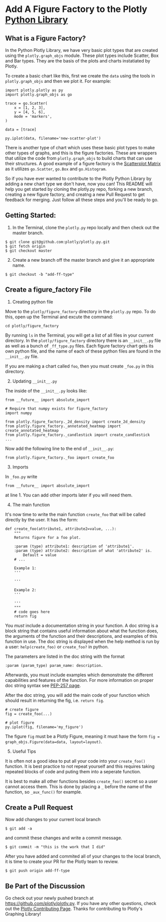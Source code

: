 # Add A Figure Factory to the Plotly [Python Library](https://plot.ly/python/)

## What is a Figure Factory?
In the Python Plotly Library, we have very basic plot types that are created using the `plotly.graph_objs` module. These plot types include Scatter, Box and Bar types. They are the basis of the plots and charts instatiated by Plotly.

To create a basic chart like this, first we create the `data` using the tools in `plotly.graph_objs` and then we plot it. For example:

```
import plotly.plotly as py
import plotly.graph_objs as go

trace = go.Scatter(
    x = [1, 2, 3],
    y = [4, 5, 6],
    mode = 'markers',
)

data = [trace]

py.iplot(data, filename='new-scatter-plot')
```

There is another type of chart which uses these basic plot types to make other types of graphs, and this is the figure factories. These are wrappers that utilize the code from `plotly.graph_objs` to build charts that can use their structures. A good example of a figure factory is the [Scatterplot Matrix](https://plot.ly/python/scatterplot-matrix/) as it utilizes `go.Scatter`, `go.Box` and `go.Histogram`.

So if you have ever wanted to contribute to the Plotly Python Library by adding a new chart type we don't have, now you can! This README will help you get started by cloning the plotly.py repo, forking a new branch, creating a new figure factory, and creatng a new Pull Request to get feedback for merging. Just follow all these steps and you'll be ready to go.

## Getting Started:
1. In the Terminal, clone the `plotly.py` repo locally and then check out the master branch.

```
$ git clone git@github.com:plotly/plotly.py.git
$ git fetch origin
$ git checkout master
```

2. Create a new branch off the master branch and give it an appropriate name.

```
$ git checkout -b "add-ff-type"
```

## Create a figure_factory File
1. Creating python file

Move to the `plotly/figure_factory` directory in the `plotly.py` repo. To do this, open up the Terminal and excute the command:

```
cd plotly/figure_factory
```

By running `ls` in the Terminal, you will get a list of all files in your current directory. In the `plotly/figure_factory` directory there is an `__init__.py` file as well as a bunch of `_ff_type.py` files. Each figure factory chart gets its own python file, and the name of each of these python files are found in the `__init__.py` file.

If you are making a chart called `foo`, then you must create `_foo.py` in this directory.


2. Updating `__init__.py`

The inside of the `__init__.py` looks like:

```
from __future__ import absolute_import

# Require that numpy exists for figure_factory
import numpy

from plotly.figure_factory._2d_density import create_2d_density
from plotly.figure_factory._annotated_heatmap import create_annotated_heatmap
from plotly.figure_factory._candlestick import create_candlestick
...
```

Now add the following line to the end of `__init__.py`:

```
from plotly.figure_factory._foo import create_foo
```

3. Imports

In `_foo.py` write

```
from __future__ import absolute_import
```

at line 1. You can add other imports later if you will need them.

4. The main function

It's now time to write the main function `create_foo` that will be called directly by the user. It has the form:

```
def create_foo(attribute1, attribute2=value, ...):
    """
    Returns figure for a foo plot.

    :param (type) attribute1: description of 'attribute1'.
    :param (type) attribute2: description of what 'attribute2' is.
        Default = value
    # ...
    
    Example 1:
    '''
    
    '''
    
    Example 2:
    '''
    
    '''
    """
    # code goes here
    return fig
```

You _must_ include a documentation string in your function. A doc string is a block string that contains useful information about what the function does, the arguments of the function and their descriptions, and examples of this function in use. The doc string is displayed when the help method is run by a user: `help(create_foo)` or `create_foo?` in python.

The parameters are listed in the doc string with the format
```
:param (param_type) param_name: description.
```
Afterwards, you must include examples which demonstrate the different capabilities and features of the function. For more information on proper doc string syntax see [PEP-257 page](https://www.python.org/dev/peps/pep-0257/).

After the doc string, you will add the main code of your function which should result in returning the fig, i.e. `return fig`.

```
# create figure
fig = create_foo(...)

# plot figure
py.iplot(fig, filename='my_figure')
```

The figure `fig` must be a Plotly Figure, meaning it must have the form `fig = graph_objs.Figure(data=data, layout=layout)`.

5. Useful Tips

It is often not a good idea to put all your code into your `create_foo()` function. It is best practice to not repeat yourself and this requires taking repeated blocks of code and puting them into a seperate function.

It is best to make all other functions besides `create_foo()` secret so a user cannot access them. This is done by placing a `_` before the name of the function, so `_aux_func()` for example.


## Create a Pull Request

Now add changes to your current local branch

```
$ git add -a
```

and commit these changes and write a commit message.

```
$ git commit -m "this is the work that I did"
```

After you have added and commited all of your changes to the local branch, it is time to create your PR for the Plotly team to review.

```
$ git push origin add-ff-type
```

## Be Part of the Discussion

Go check out your newly pushed branch at https://github.com/plotly/plotly.py. If you have any other questions, check out the [Plotly Contributing Page](https://github.com/plotly/plotly.py/blob/master/contributing.md). Thanks for contributing to Plotly's Graphing Library!
